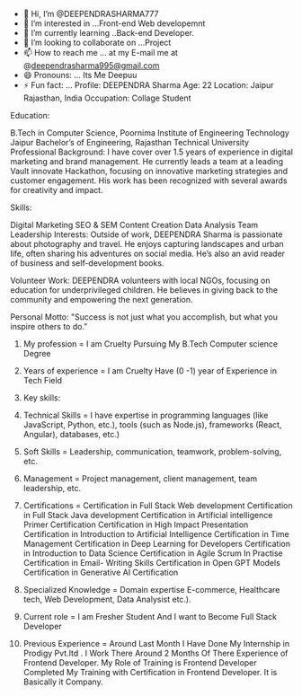 - 👋 Hi, I’m @DEEPENDRASHARMA777
- 👀 I’m interested in ...Front-end Web developemnt
- 🌱 I’m currently learning ..Back-end Developer.
- 💞️ I’m looking to collaborate on ...Project 
- 📫 How to reach me ... at my E-mail me at @deependrasharma995@gmail.com
- 😄 Pronouns: ... Its Me Deepuu
- ⚡ Fun fact: ... Profile: DEEPENDRA Sharma
             Age: 22
          Location: Jaipur Rajasthan, India
            Occupation: Collage Student

Education:

B.Tech in Computer Science, Poornima Institute of Engineering Technology Jaipur
Bachelor’s of Engineering, Rajasthan Technical University
Professional Background:  I have cover over 1.5 years of experience in digital marketing and brand management. He currently leads a team at a leading Vault innovate Hackathon, focusing on innovative marketing strategies and customer engagement. His work has been recognized with several awards for creativity and impact.

Skills:

Digital Marketing
SEO & SEM
Content Creation
Data Analysis
Team Leadership
Interests:
Outside of work, DEEPENDRA Sharma is passionate about photography and travel. He enjoys capturing landscapes and urban life, often sharing his adventures on social media. He’s also an avid reader of business and self-development books.

Volunteer Work:
DEEPENDRA volunteers with local NGOs, focusing on education for underprivileged children. He believes in giving back to the community and empowering the next generation.

Personal Motto:
"Success is not just what you accomplish, but what you inspire others to do."




1. My profession = I am Cruelty Pursuing My B.Tech Computer science Degree 

2. Years of experience = I am Cruelty Have (0 -1) year of Experience in Tech Field

3. Key skills:  
1. Technical Skills =  I have expertise in programming languages (like JavaScript, Python, etc.), tools (such as  Node.js), frameworks (React, Angular), databases, etc.)
2. Soft Skills = Leadership, communication, teamwork, problem-solving, etc.
3. Management = Project management, client management, team leadership, etc.
4. Certifications = Certification in Full Stack Web development 
                               Certification in Full Stack Java development 
                               Certification in Artificial intelligence Primer Certification
                               Certification in High Impact Presentation
                               Certification in Introduction to Artificial Intelligence
                               Certification in Time Management
                               Certification in Deep Learning for Developers
                               Certification in Introduction to Data Science
                               Certification in Agile Scrum In Practise
                               Certification in Email- Writing Skills
                               Certification in Open GPT Models
                               Certification in Generative AI Certification 
5. Specialized Knowledge = Domain expertise  E-commerce, Healthcare tech, Web Development, Data Analysist etc.).

5. Current role = I am Fresher Student And I want to Become Full Stack Developer 

6. Previous Experience = Around Last Month I Have Done My Internship in Prodigy Pvt.Itd  . I Work There Around 2 Months Of There Experience of Frontend Developer.  My Role of Training is Frontend Developer Completed My Training with Certification in Frontend Developer. It  is Basically it Company. 

<!---
DEEPENDRASHARMA777/DEEPENDRASHARMA777 is a ✨ special ✨ repository because its `README.md` (this file) appears on your GitHub profile.
You can click the Preview link to take a look at your changes.
--->
